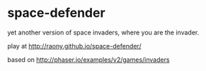 space-defender
==============

yet another version of space invaders, where you are the invader.

play at http://raony.github.io/space-defender/

based on http://phaser.io/examples/v2/games/invaders

